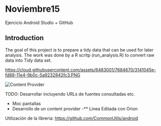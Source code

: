 # Noviembre15
Ejercicio Android Studio + GitHub


## Introduction
The goal of this project is to prepare a tidy data that can be used for later analysis. 
The work was done by a R scritp (run_analysis.R) to convert raw data into Tidy data set.

https://cloud.githubusercontent.com/assets/6483001/7684670/3141045e-fd88-11e4-9b0c-5a9232842fc3.PNG


![Content Provider](https://cloud.githubusercontent.com/assets/6483001/10971968/5fb4a8ec-83d7-11e5-8d81-08581f62d67f.JPG)






TODO: Desarrollar incluyendo URLs de fuentes consultadas etc.
- Moc pantallas
- Desarrollo de un content provider
-** 
Linea Editada con Orion

Utilización de la libreria:
https://github.com/CommonUtils/android
